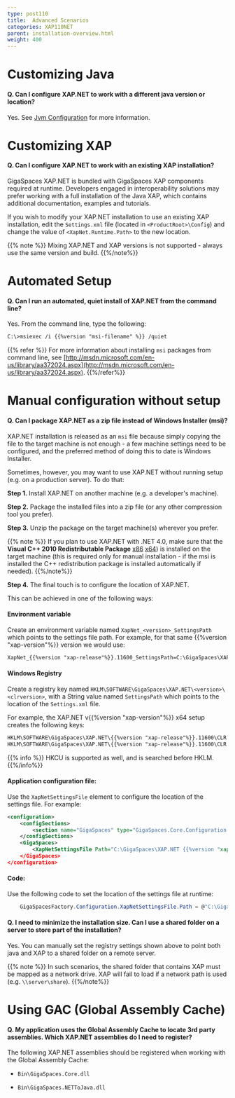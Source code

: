 ```yaml
---
type: post110
title:  Advanced Scenarios
categories: XAP110NET
parent: installation-overview.html
weight: 400
---
```


# Customizing Java

#### Q. Can I configure XAP.NET to work with a different java version or location?

Yes. See [Jvm Configuration](./jvm-configuration.html#JvmLocation) for more information.

# Customizing XAP

#### Q. Can I configure XAP.NET to work with an existing XAP installation?

GigaSpaces XAP.NET is bundled with GigaSpaces XAP components required at runtime. Developers engaged in interoperability solutions may prefer working with a full installation of the Java XAP, which contains additional documentation, examples and tutorials.

If you wish to modify your XAP.NET installation to use an existing XAP installation, edit the `Settings.xml` file (located in `<ProductRoot>\Config`) and change the value of `<XapNet.Runtime.Path>` to the new location.

{{% note %}}
Mixing XAP.NET and XAP versions is not supported - always use the same version and build.
{{%/note%}}

# Automated Setup

#### Q. Can I run an automated, quiet install of XAP.NET from the command line?

Yes. From the command line, type the following:

```xml
C:\>msiexec /i {{%version "msi-filename" %}} /quiet
```

{{% refer %}}
For more information about installing `msi` packages from command line, see [http://msdn.microsoft.com/en-us/library/aa372024.aspx](http://msdn.microsoft.com/en-us/library/aa372024.aspx).
{{%/refer%}}

# Manual configuration without setup

#### Q. Can I package XAP.NET as a zip file instead of Windows Installer (msi)?

XAP.NET installation is released as an `msi` file because simply copying the file to the target machine is not enough - a few machine settings need to be configured, and the preferred method of doing this to date is Windows Installer.

Sometimes, however, you may want to use XAP.NET without running setup (e.g. on a production server).
To do that:

**Step 1.** Install XAP.NET on another machine (e.g. a developer's machine).

**Step 2.** Package the installed files into a zip file (or any other compression tool you prefer).

**Step 3.** Unzip the package on the target machine(s) wherever you prefer.

{{% note %}}
If you plan to use XAP.NET with .NET 4.0, make sure that the **Visual C++ 2010 Redistributable Package** [x86](http://www.microsoft.com/download/en/details.aspx?id=5555)  [x64](http://www.microsoft.com/download/en/details.aspx?id=14632)) is installed on the target machine (this is required only for manual installation - if the msi is installed the C++ redistribution package is installed automatically if needed).
{{%/note%}}

**Step 4.** The final touch is to configure the location of XAP.NET. 

This can be achieved in one of the following ways:

####  Environment variable
 
Create an environment variable named `XapNet_<version>_SettingsPath` which points to the settings file path. For example, for that same {{%version "xap-version"%}} version we would use:


```xml
XapNet_{{%version "xap-release"%}}.11600_SettingsPath=C:\GigaSpaces\XAP.NET {{%version "xap-release"%}} x64\NET v4.0\Config\Settings.xml
```

####  Windows Registry
 
Create a registry key named `HKLM\SOFTWARE\GigaSpaces\XAP.NET\<version>\<clrversion>`, with a String value named `SettingsPath` which points to the location of the `Settings.xml` file.

For example, the XAP.NET v{{%version "xap-version"%}} x64 setup creates the following keys:

```xml
HKLM\SOFTWARE\GigaSpaces\XAP.NET\{{%version "xap-release"%}}.11600\CLR v2.0.50727\SettingsPath=C:\GigaSpaces\XAP.NET {{%version "xap-release"%}} x64\NET v3.5\Config\Settings.xml
HKLM\SOFTWARE\GigaSpaces\XAP.NET\{{%version "xap-release"%}}.11600\CLR v4.0.30319\SettingsPath=C:\GigaSpaces\XAP.NET {{%version "xap-release"%}} x64\NET v4.0\Config\Settings.xml
```

{{% info %}}
HKCU is supported as well, and is searched before HKLM.
{{%/info%}}



####  Application configuration file: 

Use the `XapNetSettingsFile` element to configure the location of the settings file. For example:

```xml
<configuration>
    <configSections>
        <section name="GigaSpaces" type="GigaSpaces.Core.Configuration.GigaSpacesCoreConfiguration, GigaSpaces.Core"/>
    </configSections>
    <GigaSpaces>
        <XapNetSettingsFile Path="C:\GigaSpaces\XAP.NET {{%version "xap-release"%}} x64\NET v4.0\Config\Settings.xml"/>
    </GigaSpaces>
</configuration>
```

#### Code:
 
Use the following code to set the location of the settings file at runtime:

```csharp
    GigaSpacesFactory.Configuration.XapNetSettingsFile.Path = @"C:\GigaSpaces\XAP.NET {{%version "xap-release"%}} x64\NET v4.0\Config\Settings.xml"
```

#### Q. I need to minimize the installation size. Can I use a shared folder on a server to store part of the installation?

Yes. You can manually set the registry settings shown above to point both java and XAP to a shared folder on a remote server.

{{% note %}}
In such scenarios, the shared folder that contains XAP must be mapped as a network drive. XAP will fail to load if a network path is used (e.g. `\\server\share`).
{{%/note%}}

# Using GAC (Global Assembly Cache)

#### Q. My application uses the Global Assembly Cache to locate 3rd party assemblies. Which XAP.NET assemblies do I need to register?

The following XAP.NET assemblies should be registered when working with the Global Assembly Cache:

  * `Bin\GigaSpaces.Core.dll`

  * `Bin\GigaSpaces.NETToJava.dll`
